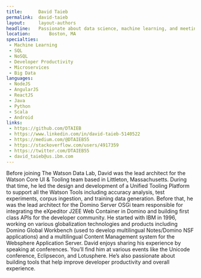 ```yaml
---
title:      David Taieb
permalink:  david-taieb
layout:     layout-authors
headline:   Passionate about data science, machine learning, and meeting developers.
location:		Boston, MA
specialties:
 - Machine Learning
 - SQL
 - NoSQL
 - Developer Productivity
 - Microservices
 - Big Data
languages:
 - NodeJS
 - AngularJS
 - ReactJS
 - Java
 - Python
 - Scala
 - Android
links:
 - https://github.com/DTAIEB
 - https://www.linkedin.com/in/david-taieb-5140522
 - https://medium.com/@DTAIEB55
 - https://stackoverflow.com/users/4917359
 - https://twitter.com/DTAIEB55
 - david_taieb@us.ibm.com
---
```


Before joining The Watson Data Lab, David was the lead architect for the Watson Core UI & Tooling team based in Littleton, Massachusetts. During that time, he led the design and development of a Unified Tooling Platform to support all the Watson Tools including accuracy analysis, test experiments, corpus ingestion, and training data generation. Before that, he was the lead architect for the Domino Server OSGi team responsible for integrating the eXpeditor J2EE Web Container in Domino and building first class APIs for the developer community. He started with IBM in 1996, working on various globalization technologies and products including Domino Global Workbench (used to develop multilingual Notes/Domino NSF applications) and a multilingual Content Management system for the Websphere Application Server. David enjoys sharing his experience by speaking at conferences. You’ll find him at various events like the Unicode conference, Eclipsecon, and Lotusphere. He’s also passionate about building tools that help improve developer productivity and overall experience.
